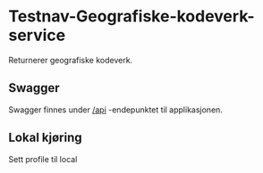 # Testnav-Geografiske-kodeverk-service
Returnerer geografiske kodeverk.
 
## Swagger
Swagger finnes under [/api](https://testnav-geografiske-kodeverk-service.dev.intern.nav.no/swagger) -endepunktet til applikasjonen.

## Lokal kjøring
Sett profile til local